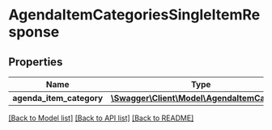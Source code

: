 # AgendaItemCategoriesSingleItemResponse

## Properties
Name | Type | Description | Notes
------------ | ------------- | ------------- | -------------
**agenda_item_category** | [**\Swagger\Client\Model\AgendaItemCategory**](AgendaItemCategory.md) |  | [optional] 

[[Back to Model list]](../README.md#documentation-for-models) [[Back to API list]](../README.md#documentation-for-api-endpoints) [[Back to README]](../README.md)


